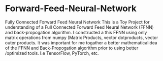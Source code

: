 # Forward-Feed-Neural-Network
Fully Connected Forward Feed Neural Network 
This is a Toy Project for understanding of a Full Connected Forward Feed Neural Network (FFNN) and back-propogation algorithm. 
I constructed a this FFNN using only matrix operations from numpy (Matrix Products, vector dotproducts, vector outer products.
It was important for me togather a better mathematicalidea of the FFNN and Back-Propogation algorithm prior to using
better /optimized tools. I.e TensorFlow, PyTorch, etc. 
